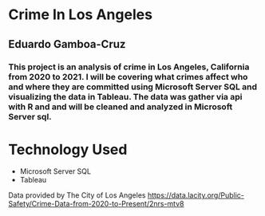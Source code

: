 # Crime In Los Angeles
## Eduardo Gamboa-Cruz
### This project is an analysis of crime in Los Angeles, California from 2020 to 2021. I will be covering what crimes affect who and where they are committed using Microsoft Server SQL and visualizing the data in Tableau. The data was gather via api with R and and will be cleaned and analyzed in Microsoft Server sql.

# Technology Used
* Microsoft Server SQL
* Tableau 

 Data provided by The City of Los Angeles
 https://data.lacity.org/Public-Safety/Crime-Data-from-2020-to-Present/2nrs-mtv8
